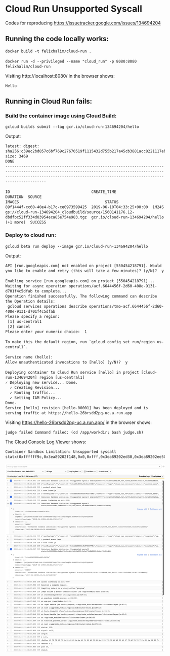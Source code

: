 # Cloud Run Unsupported Syscall

Codes for reproducing https://issuetracker.google.com/issues/134694204

## Running the code locally works:

    docker build -t felixhalim/cloud-run .

    docker run -d --privileged --name "cloud_run" -p 8080:8080 felixhalim/cloud-run

Visiting http://localhost:8080/ in the browser shows:

    Hello


## Running in Cloud Run fails:

### Build the container image using Cloud Build:

    gcloud builds submit --tag gcr.io/cloud-run-134694204/hello

Output:

    latest: digest: sha256:c39ec2bd857c6bf769c27670519f1115432d755b217a45cb3881acc8221117eb size: 3469
    DONE
    ------------------------------------------------------------------------------------------------------------------------------------------------------------------------------------------------------------------------------------

    ID                                    CREATE_TIME                DURATION  SOURCE                                                                                         IMAGES                                      STATUS
    89f1444f-cc60-40e4-b17c-ce0973599425  2019-06-10T04:33:25+00:00  1M24S     gs://cloud-run-134694204_cloudbuild/source/1560141176.12-dbdfbc52ff334d03954eca85e754e983.tgz  gcr.io/cloud-run-134694204/hello (+1 more)  SUCCESS


### Deploy to cloud run:

    gcloud beta run deploy --image gcr.io/cloud-run-134694204/hello

Output:

    API [run.googleapis.com] not enabled on project [550454218791]. Would 
    you like to enable and retry (this will take a few minutes)? (y/N)?  y

    Enabling service [run.googleapis.com] on project [550454218791]...
    Waiting for async operation operations/acf.6644456f-2d60-408e-9131-d701f4c5dfab to complete...
    Operation finished successfully. The following command can describe the Operation details:
     gcloud services operations describe operations/tmo-acf.6644456f-2d60-408e-9131-d701f4c5dfab
    Please specify a region:
     [1] us-central1
     [2] cancel
    Please enter your numeric choice:  1

    To make this the default region, run `gcloud config set run/region us-central1`.

    Service name (hello):  
    Allow unauthenticated invocations to [hello] (y/N)?  y

    Deploying container to Cloud Run service [hello] in project [cloud-run-134694204] region [us-central1]
    ✓ Deploying new service... Done.                                                                                                                                                                                                   
      ✓ Creating Revision...                                                                                                                                                                                                           
      ✓ Routing traffic...                                                                                                                                                                                                             
      ✓ Setting IAM Policy...                                                                                                                                                                                                          
    Done.                                                                                                                                                                                                                              
    Service [hello] revision [hello-00001] has been deployed and is serving traffic at https://hello-26brsdd2pq-uc.a.run.app

Visiting https://hello-26brsdd2pq-uc.a.run.app/ in the browser shows:

    judge failed Command failed: (cd /app/workdir; bash judge.sh)

The [Cloud Console Log Viewer](https://console.cloud.google.com/logs/viewer?project=cloud-run-134694204&minLogLevel=0&expandAll=false&timestamp=2019-06-10T04:44:13.206000000Z&customFacets=&limitCustomFacetWidth=true&dateRangeStart=2019-06-10T03:41:46.370Z&interval=PT1H&resource=cloud_run_revision%2Fservice_name%2Fhello%2Frevision_name%2Fhello-00001&scrollTimestamp=2019-06-10T04:41:01.474977227Z&dateRangeUnbound=forwardInTime) shows:

    Container Sandbox Limitation: Unsupported syscall statx(0xffffff9c,0x3ea89202f148,0x0,0xfff,0x3ea89202ed30,0x3ea89202ee50)

![Log Viewer](https://raw.githubusercontent.com/felix-halim/cloud-run-unsupported-syscall/master/log.png)
